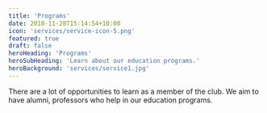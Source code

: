 ```yaml
---
title: 'Programs'
date: 2018-11-28T15:14:54+10:00
icon: 'services/service-icon-5.png'
featured: true
draft: false
heroHeading: 'Programs'
heroSubHeading: 'Learn about our education programs.'
heroBackground: 'services/service1.jpg'
---
```


There are a lot of opportunities to learn as a member of the club. We aim to have alumni, professors who help in our education programs.
